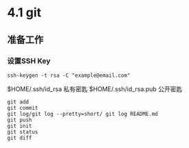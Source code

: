 # 4.1 git

## 准备工作
### 设置SSH Key

    ssh-keygen -t rsa -C "example@email.com"

$HOME/.ssh/id_rsa 私有密匙
$HOME/.ssh/id_rsa.pub 公开密匙

    git add 
    git commit
    git log/git log --pretty=short/ git log README.md
    git push
    git init 
    git status
    git diff


      